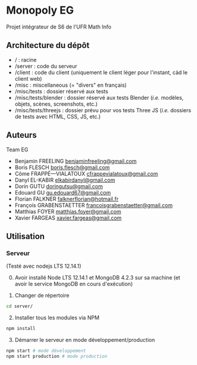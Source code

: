 # Monopoly EG

Projet intégrateur de S6 de l'UFR Math Info

## Architecture du dépôt
- / : racine
- /server : code du serveur
- /client : code du client (uniquement le client léger pour l'instant, càd le client web)
- /misc : miscellaneous (= "divers" en français)
- /misc/tests : dossier réservé aux tests
- /misc/tests/blender : dossier réservé aux tests Blender (*i.e.* modèles, objets, scènes, screenshots, etc.)
- /misc/tests/threejs : dossier prévu pour vos tests Three JS (*i.e.* dossiers de tests avec HTML, CSS, JS, etc.)

## Auteurs

Team EG

- Benjamin FREELING <benjaminfreeling@gmail.com>
- Boris FLESCH <boris.flesch@gmail.com>
- Côme FRAPPÉ—VIALATOUX <cfrappevialatoux@gmail.com>
- Danyl EL-KABIR  <elkabirdanyl@gmail.com>
- Dorin GUTU <doringutsu@gmail.com>
- Edouard GU <gu.edouard67@gmail.com>
- Florian FALKNER <falknerflorian@hotmail.fr>
- François GRABENSTAETTER <francoisgrabenstaetter@gmail.com>
- Matthias FOYER <matthias.foyer@gmail.com>
- Xavier FARGEAS <xavier.fargeas@gmail.com>

## Utilisation

### Serveur

(Testé avec nodejs LTS 12.14.1)

0. Avoir installé Node LTS 12.14.1 et MongoDB 4.2.3 sur sa machine (et avoir le service MongoDB en cours d'exécution) 

1. Changer de répertoire

```bash
cd server/
```

2. Installer tous les modules via NPM

```bash
npm install
```

3. Démarrer le serveur en mode développement/production

```bash
npm start # mode développement
npm start production # mode production
```
